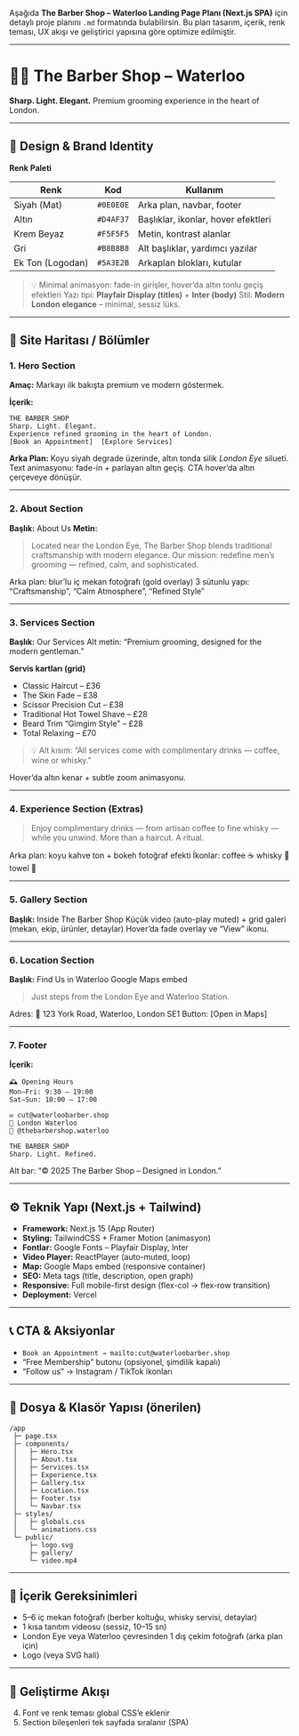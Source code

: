 Aşağıda **The Barber Shop – Waterloo Landing Page Planı (Next.js SPA)** için detaylı proje planını `.md` formatında bulabilirsin. Bu plan tasarım, içerik, renk teması, UX akışı ve geliştirici yapısına göre optimize edilmiştir.

---

# 🧔‍♂️ The Barber Shop – Waterloo

**Sharp. Light. Elegant.**
Premium grooming experience in the heart of London.

---

## 🎨 Design & Brand Identity

**Renk Paleti**

| Renk             | Kod       | Kullanım                            |
| ---------------- | --------- | ----------------------------------- |
| Siyah (Mat)      | `#0E0E0E` | Arka plan, navbar, footer           |
| Altın            | `#D4AF37` | Başlıklar, ikonlar, hover efektleri |
| Krem Beyaz       | `#F5F5F5` | Metin, kontrast alanlar             |
| Gri              | `#B8B8B8` | Alt başlıklar, yardımcı yazılar     |
| Ek Ton (Logodan) | `#5A3E2B` | Arkaplan blokları, kutular          |

> 💡 Minimal animasyon: fade-in girişler, hover’da altın tonlu geçiş efektleri
> Yazı tipi: **Playfair Display (titles)** + **Inter (body)**
> Stil: **Modern London elegance** – minimal, sessiz lüks.

---

## 🧭 Site Haritası / Bölümler

### 1. Hero Section

**Amaç:** Markayı ilk bakışta premium ve modern göstermek.

**İçerik:**

```
THE BARBER SHOP
Sharp. Light. Elegant.
Experience refined grooming in the heart of London.
[Book an Appointment]  [Explore Services]
```

**Arka Plan:**
Koyu siyah degrade üzerinde, altın tonda silik _London Eye_ silueti.
Text animasyonu: fade-in + parlayan altın geçiş.
CTA hover’da altın çerçeveye dönüşür.

---

### 2. About Section

**Başlık:** About Us
**Metin:**

> Located near the London Eye, The Barber Shop blends traditional craftsmanship with modern elegance.
> Our mission: redefine men’s grooming — refined, calm, and sophisticated.

Arka plan: blur’lu iç mekan fotoğrafı (gold overlay)
3 sütunlu yapı: “Craftsmanship”, “Calm Atmosphere”, “Refined Style”

---

### 3. Services Section

**Başlık:** Our Services
Alt metin: “Premium grooming, designed for the modern gentleman.”

**Servis kartları (grid)**

- Classic Haircut – £36
- The Skin Fade – £38
- Scissor Precision Cut – £38
- Traditional Hot Towel Shave – £28
- Beard Trim “Gimgim Style” – £28
- Total Relaxing – £70

> 💡 Alt kısım:
> “All services come with complimentary drinks — coffee, wine or whisky.”

Hover’da altın kenar + subtle zoom animasyonu.

---

### 4. Experience Section (Extras)

> Enjoy complimentary drinks — from artisan coffee to fine whisky — while you unwind.
> More than a haircut. A ritual.

Arka plan: koyu kahve ton + bokeh fotoğraf efekti
İkonlar: coffee ☕ whisky 🥃 towel 💆

---

### 5. Gallery Section

**Başlık:** Inside The Barber Shop
Küçük video (auto-play muted) + grid galeri (mekan, ekip, ürünler, detaylar)
Hover’da fade overlay ve “View” ikonu.

---

### 6. Location Section

**Başlık:** Find Us in Waterloo
Google Maps embed

> Just steps from the London Eye and Waterloo Station.

Adres:
📍 123 York Road, Waterloo, London SE1
Button: [Open in Maps]

---

### 7. Footer

**İçerik:**

```
🕰 Opening Hours
Mon–Fri: 9:30 – 19:00
Sat–Sun: 10:00 – 17:00

✉️ cut@waterloobarber.shop
📍 London Waterloo
📱 @thebarbershop.waterloo

THE BARBER SHOP
Sharp. Light. Refined.
```

Alt bar:
“© 2025 The Barber Shop – Designed in London.”

---

## ⚙️ Teknik Yapı (Next.js + Tailwind)

- **Framework:** Next.js 15 (App Router)
- **Styling:** TailwindCSS + Framer Motion (animasyon)
- **Fontlar:** Google Fonts – Playfair Display, Inter
- **Video Player:** ReactPlayer (auto-muted, loop)
- **Map:** Google Maps embed (responsive container)
- **SEO:** Meta tags (title, description, open graph)
- **Responsive:** Full mobile-first design (flex-col → flex-row transition)
- **Deployment:** Vercel

---

## 📞 CTA & Aksiyonlar

- `Book an Appointment → mailto:cut@waterloobarber.shop`
- “Free Membership” butonu (opsiyonel, şimdilik kapalı)
- “Follow us” → Instagram / TikTok ikonları

---

## 🔧 Dosya & Klasör Yapısı (önerilen)

```
/app
 ├─ page.tsx
 ├─ components/
 │   ├─ Hero.tsx
 │   ├─ About.tsx
 │   ├─ Services.tsx
 │   ├─ Experience.tsx
 │   ├─ Gallery.tsx
 │   ├─ Location.tsx
 │   ├─ Footer.tsx
 │   └─ Navbar.tsx
 ├─ styles/
 │   ├─ globals.css
 │   └─ animations.css
 └─ public/
     ├─ logo.svg
     ├─ gallery/
     └─ video.mp4
```

---

## 📸 İçerik Gereksinimleri

- 5–6 iç mekan fotoğrafı (berber koltuğu, whisky servisi, detaylar)
- 1 kısa tanıtım videosu (sessiz, 10–15 sn)
- London Eye veya Waterloo çevresinden 1 dış çekim fotoğrafı (arka plan için)
- Logo (veya SVG hali)

---

## 🚀 Geliştirme Akışı

4. Font ve renk teması global CSS’e eklenir
5. Section bileşenleri tek sayfada sıralanır (SPA)
